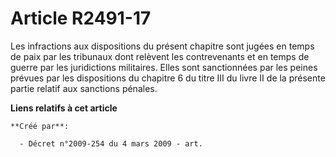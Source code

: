 # Article R2491-17

Les infractions aux dispositions du présent chapitre sont jugées en temps de paix par les tribunaux dont relèvent les
contrevenants et en temps de guerre par les juridictions militaires. Elles sont sanctionnées par les peines prévues par les
dispositions du chapitre 6 du titre III du livre II de la présente partie relatif aux sanctions pénales.

**Liens relatifs à cet article**

	**Créé par**:

	  - Décret n°2009-254 du 4 mars 2009 - art.
